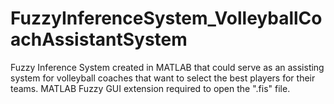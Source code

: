 # FuzzyInferenceSystem_VolleyballCoachAssistantSystem
Fuzzy Inference System created in MATLAB that could serve as an assisting system for volleyball coaches that want to select the best players for their teams.
MATLAB Fuzzy GUI extension required to open the ".fis" file.
